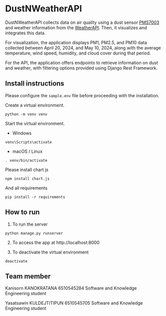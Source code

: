 # DustNWeatherAPI
DustNWeatherAPI collects data on air quality using a dust sensor [PMS7003](https://github.com/teusH/MySense/blob/master/docs/pms7003.md) and weather information from the [WeatherAPI](https://www.weatherapi.com/api-explorer.aspx). Then, it visualizes and integrates this data.

For visualization, the application displays PM1, PM2.5, and PM10 data collected between April 20, 2024, and May 10, 2024, along with the average temperature, wind speed, humidity, and cloud cover during that period.

For the API, the application offers endpoints to retrieve information on dust and weather, with filtering options provided using Django Rest Framework.
## Install instructions
Please configure the `sample.env` file before proceeding with the installation.

Create a virtual environment.

```
python -m venv venv
```

Start the virtual environment.

* Windows
```
venv\Scripts\activate
```

* macOS / Linux
```
. venv/bin/activate 
```

Please install chart js
```
npm install chart.js
```
And all requirements
```
pip install -r requirements
```
## How to run

1. To run the server

```
python manage.py runserver
```

2. To access the app at http://localhost:8000

3. To deactivate the virtual environment

```
deactivate
```

## Team member

Kanisorn KANOKRATANA 6510545284 Software and Knowledge Engineering student

Yasatsawin KULDEJTITIPUN 6510545705 Software and Knowledge Engineering student
